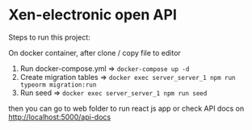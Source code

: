 # Xen-electronic open API

Steps to run this project:

On docker container, after clone / copy file to editor

1. Run docker-compose.yml => `docker-compose up -d`
2. Create migration tables => `docker exec server_server_1 npm run typeorm migration:run`
3. Run seed => `docker exec server_server_1 npm run seed`

then you can go to web folder to run react js app or check API docs on [http://localhost:5000/api-docs](http://localhost:5000/api-docs)
